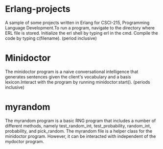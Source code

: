 # Erlang-projects
A sample of some projects written in Erlang for CSCI-215, Programming Language Development.To run a program, navigate to the directory where ERL file is stored. Initialize the erl shell by typing erl in the cmd. Compile the code by typing c(filename). (period inclusive)

# Minidoctor
The minidoctor program is a naive conversational intelligence that generates sentences given the client's vocabulary and a basis lexicon.Interact with the program by running minidoctor:start(). (periods inclusive)

# myrandom
The myrandom program is a basic RNG program that includes a number of different methods, namely test_random_int, test_probability, random_int, probability, and pick_random. The myrandom file is a helper class for the minidoctor program. However, it can be interacted with independent of the mydoctor program.
